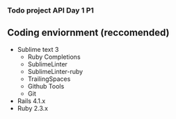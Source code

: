 ### Todo project API Day 1 P1

## Coding enviornment (reccomended)

- Sublime text 3
	- Ruby Completions
	- SublimeLinter
	- SublimeLinter-ruby
	- TrailingSpaces
	- Github Tools
	- Git
- Rails 4.1.x
- Ruby 2.3.x